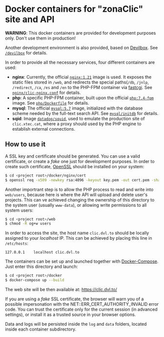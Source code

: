 # Docker containers for "zonaClic" site and API

__WARNING__: This docker containers are provided for development purposes only. Don't use them in production!

Another development environment is also provided, based on [Devilbox](http://devilbox.org/). See [`/devilbox`](../devilbox) for details.

In order to provide all the necessary services, four different containers are used:
- __nginx__: Currently, the official [`nginx:1.21`](https://hub.docker.com/_/nginx) image is used. It exposes the static files stored in `/web`, and redirects the special paths(`/db`, `/jnlp`, `/redirect`, `/ca`, `/es` and `/en` to the PHP-FPM container via [fastcgi](https://en.wikipedia.org/wiki/FastCGI). See [`nginx/clic-nginx.conf`](./nginx/clic-nginx.conf) for details.
- __php__: A specific PHP-FPM container, built upon the official [`php:7.4-fpm`](https://hub.docker.com/_/php) image. See [`php/Dockerfile`](./php/Dockerfile) for details.
- __mysql__: The official [`mysql:5.7`](https://hub.docker.com/_/mysql) image, initialized with the database scheme needed by the full-text search API. See [`mysql/initdb`](./mysql/initdb) for details.
- __sqid__: Image [`datadog/squid`](https://hub.docker.com/r/datadog/squid), used to emulate the production site of `clic.xtec.cat`, where a proxy should used by the PHP engine to establish external connections.

## How to use it

A SSL key and certificate should be generated. You can use a valid certificate, or create a _fake_ one just for development purposes. In order to create such certificate, [OpenSSL](https://www.openssl.org/) should be installed on your system:

```bash
$ cd <project root>/docker/nginx/cert
$ openssl req -x509 -newkey rsa:4096 -keyout key.pem -out cert.pem -sha256 -days 365 -subj "/CN=clic.dvl.to" -nodes
```
Another importrant step is to allow the PHP process to read and write into `web/users`, because here is where the API will upload and delete user's projects. This can ve achieved changing the ownership of this directory to the system user (usually `www-data`), or allowing write permissions to all system users:

```bash
$ cd <project root>/web
$ chmod -R og+w users
```

In order to access the site, the host name `clic.dvl.to` should be locally assigned to your _localhost_ IP. This can be achieved by placing this line in `/etc/hosts`:

```
127.0.0.1    localhost clic.dvl.to
```

The containers can be set up and launched together with [Docker-Compose](https://docs.docker.com/compose/). Just enter this directory and launch:

```bash
$ cd <project root>/docker
$ docker-compose up --build
```

The web site will be then available at: https://clic.dvl.to/

If you are using a _fake_ SSL certificate, the browser will warn you of a possible impersonation with the NET::ERR_CERT_AUTHORITY_INVALID error code. You can trust the certificate only for the current session (in advanced settings), or install it as a trusted source in your browser options.

Data and logs will be persisted inside the `log` and `data` folders, located inside each container subdirectory.
